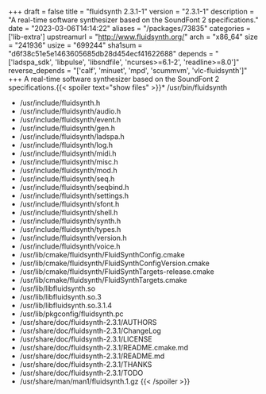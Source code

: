 +++
draft = false
title = "fluidsynth 2.3.1-1"
version = "2.3.1-1"
description = "A real-time software synthesizer based on the SoundFont 2 specifications."
date = "2023-03-06T14:14:22"
aliases = "/packages/73835"
categories = ['lib-extra']
upstreamurl = "http://www.fluidsynth.org/"
arch = "x86_64"
size = "241936"
usize = "699244"
sha1sum = "d6f38c51e5e1463605685db28d454ecf41622688"
depends = "['ladspa_sdk', 'libpulse', 'libsndfile', 'ncurses>=6.1-2', 'readline>=8.0']"
reverse_depends = "['calf', 'minuet', 'mpd', 'scummvm', 'vlc-fluidsynth']"
+++
A real-time software synthesizer based on the SoundFont 2 specifications.{{< spoiler text="show files" >}}* /usr/bin/fluidsynth
* /usr/include/fluidsynth.h
* /usr/include/fluidsynth/audio.h
* /usr/include/fluidsynth/event.h
* /usr/include/fluidsynth/gen.h
* /usr/include/fluidsynth/ladspa.h
* /usr/include/fluidsynth/log.h
* /usr/include/fluidsynth/midi.h
* /usr/include/fluidsynth/misc.h
* /usr/include/fluidsynth/mod.h
* /usr/include/fluidsynth/seq.h
* /usr/include/fluidsynth/seqbind.h
* /usr/include/fluidsynth/settings.h
* /usr/include/fluidsynth/sfont.h
* /usr/include/fluidsynth/shell.h
* /usr/include/fluidsynth/synth.h
* /usr/include/fluidsynth/types.h
* /usr/include/fluidsynth/version.h
* /usr/include/fluidsynth/voice.h
* /usr/lib/cmake/fluidsynth/FluidSynthConfig.cmake
* /usr/lib/cmake/fluidsynth/FluidSynthConfigVersion.cmake
* /usr/lib/cmake/fluidsynth/FluidSynthTargets-release.cmake
* /usr/lib/cmake/fluidsynth/FluidSynthTargets.cmake
* /usr/lib/libfluidsynth.so
* /usr/lib/libfluidsynth.so.3
* /usr/lib/libfluidsynth.so.3.1.4
* /usr/lib/pkgconfig/fluidsynth.pc
* /usr/share/doc/fluidsynth-2.3.1/AUTHORS
* /usr/share/doc/fluidsynth-2.3.1/ChangeLog
* /usr/share/doc/fluidsynth-2.3.1/LICENSE
* /usr/share/doc/fluidsynth-2.3.1/README.cmake.md
* /usr/share/doc/fluidsynth-2.3.1/README.md
* /usr/share/doc/fluidsynth-2.3.1/THANKS
* /usr/share/doc/fluidsynth-2.3.1/TODO
* /usr/share/man/man1/fluidsynth.1.gz
{{< /spoiler >}}